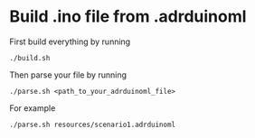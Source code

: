 # Build .ino file from .adrduinoml

First build everything by running

`./build.sh`

Then parse your file by running

`./parse.sh <path_to_your_adrduinoml_file>`

For example

`./parse.sh resources/scenario1.adrduinoml`
